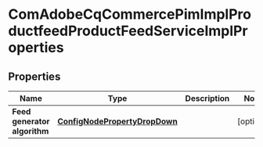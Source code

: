 
# ComAdobeCqCommercePimImplProductfeedProductFeedServiceImplProperties

## Properties
Name | Type | Description | Notes
------------ | ------------- | ------------- | -------------
**Feed generator algorithm** | [**ConfigNodePropertyDropDown**](ConfigNodePropertyDropDown.md) |  |  [optional]



